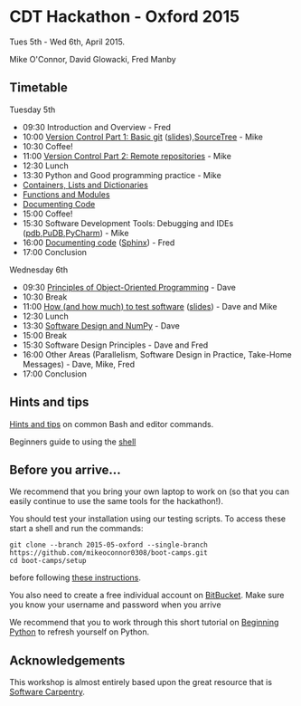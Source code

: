# CDT Hackathon - Oxford 2015

Tues 5th - Wed 6th, April 2015.

Mike O'Connor, David Glowacki, Fred Manby

## Timetable

Tuesday 5th

* 09:30 Introduction and Overview - Fred
* 10:00 [Version Control Part 1: Basic git](version-control/ReadMeSession1.md) ([slides](http://karthik.github.io/git_intro/#/slide-title)),[SourceTree](http://www.sourcetreeapp.com/) - Mike
* 10:30 Coffee!
* 11:00 [Version Control Part 2: Remote repositories](version-control/ReadMeSession2.md) - Mike
* 12:30 Lunch
* 13:30 Python and Good programming practice - Mike
 * [Containers, Lists and Dictionaries](Python/1_lists_and_dictionaries.md)
 * [Functions and Modules](Python/2_functions_and_modules.md)
 * [Documenting Code](Python/3_documenting_code.md)
* 15:00 Coffee!
* 15:30 Software Development Tools: Debugging and IDEs ([pdb](https://docs.python.org/2/library/pdb.html),[PuDB](https://docs.python.org/2/library/pdb.html),[PyCharm](https://www.jetbrains.com/pycharm/)) - Mike
* 16:00 [Documenting code](Python/3_documenting_code.md) ([Sphinx](sphinx-doc.org)) - Fred
* 17:00 Conclusion 

Wednesday 6th

* 09:30 [Principles of Object-Oriented Programming](Python/4_object_orientation.md) - Dave
* 10:30 Break
* 11:00 [How (and how much) to test software](testing/README.md) ([slides](testing/Testing.ppt)) - Dave and Mike
* 12:30 Lunch
* 13:30 [Software Design and NumPy](Python/5_numpy.md) - Dave
* 15:00 Break
* 15:30 Software Design Principles - Dave and Fred
* 16:00 Other Areas (Parallelism, Software Design in Practice, Take-Home Messages) - Dave, Mike, Fred
* 17:00 Conclusion

## Hints and tips

[Hints and tips](HintsAndTips.md) on common Bash and editor commands.

Beginners guide to using the [shell](shell/README.md)
## Before you arrive...

We recommend that you bring your own laptop to work on (so 
that you can easily continue to use the same tools for the hackathon!).

You should test your installation using our testing scripts. To access these start a shell and run the 
commands:

    git clone --branch 2015-05-oxford --single-branch  https://github.com/mikeoconnor0308/boot-camps.git
    cd boot-camps/setup

before following [these instructions](setup/README.md).

You also need to create a free individual account on 
[BitBucket](https://bitbucket.org/account/signup/). Make sure 
you know your username and password when you arrive

We recommend that you to work through this short tutorial on 
[Beginning Python](http://chryswoods.com/beginning_python) to refresh yourself on Python. 

## Acknowledgements 

This workshop is almost entirely based upon the great resource that is [Software Carpentry](https://software-carpentry.org/).
